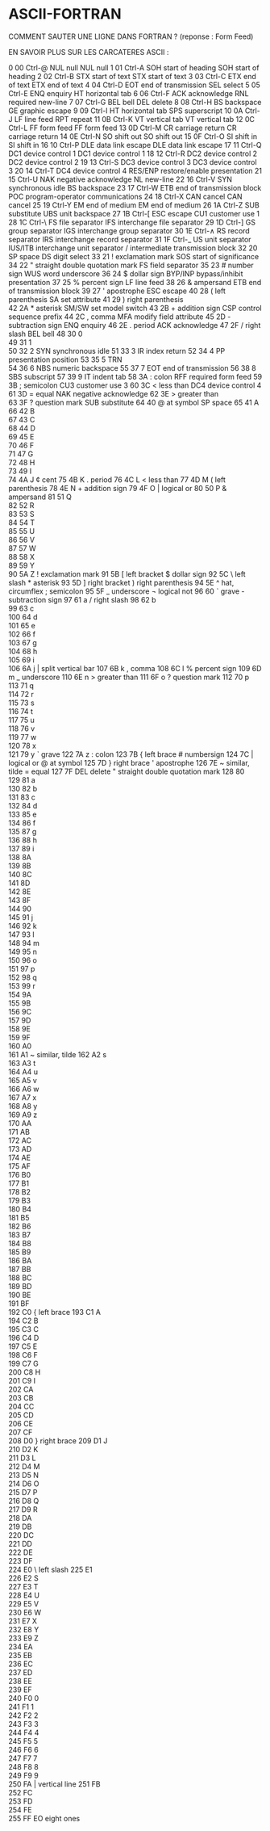 # ASCII-FORTRAN
COMMENT SAUTER UNE LIGNE DANS FORTRAN ? (reponse : Form Feed)

EN SAVOIR PLUS SUR LES CARCATERES ASCII : 

0	00	Ctrl-@	NUL	null	NUL	null
1	01	Ctrl-A	SOH	start of heading	SOH	start of heading
2	02	Ctrl-B	STX	start of text	STX	start of text
3	03	Ctrl-C	ETX	end of text	ETX	end of text
4	04	Ctrl-D	EOT	end of transmission	SEL	select
5	05	Ctrl-E	ENQ	enquiry	HT	horizontal tab
6	06	Ctrl-F	ACK	acknowledge	RNL	required new-line
7	07	Ctrl-G	BEL	bell	DEL	delete
8	08	Ctrl-H	BS	backspace	GE	graphic escape
9	09	Ctrl-I	HT	horizontal tab	SPS	superscript
10	0A	Ctrl-J	LF	line feed	RPT	repeat
11	0B	Ctrl-K	VT	vertical tab	VT	vertical tab
12	0C	Ctrl-L	FF	form feed	FF	form feed
13	0D	Ctrl-M	CR	carriage return	CR	carriage return
14	0E	Ctrl-N	SO	shift out	SO	shift out
15	0F	Ctrl-O	SI	shift in	SI	shift in
16	10	Ctrl-P	DLE	data link escape	DLE	data link escape
17	11	Ctrl-Q	DC1	device control 1	DC1	device control 1
18	12	Ctrl-R	DC2	device control 2	DC2	device control 2
19	13	Ctrl-S	DC3	device control 3	DC3	device control 3
20	14	Ctrl-T	DC4	device control 4	RES/ENP	restore/enable presentation
21	15	Ctrl-U	NAK	negative acknowledge	NL	new-line
22	16	Ctrl-V	SYN	synchronous idle	BS	backspace
23	17	Ctrl-W	ETB	end of transmission block	POC	program-operator communications
24	18	Ctrl-X	CAN	cancel	CAN	cancel
25	19	Ctrl-Y	EM	end of medium	EM	end of medium
26	1A	Ctrl-Z	SUB	substitute	UBS	unit backspace
27	1B	Ctrl-[	ESC	escape	CU1	customer use 1
28	1C	Ctrl-\	FS	file separator	IFS	interchange file separator
29	1D	Ctrl-]	GS	group separator	IGS	interchange group separator
30	1E	Ctrl-∧	RS	record separator	IRS	interchange record separator
31	1F	Ctrl-_	US	unit separator	IUS/ITB	interchange unit separator / intermediate transmission block
32	20	 	SP	space	DS	digit select
33	21	 	!	exclamation mark	SOS	start of significance
34	22	 	"	straight double quotation mark	FS	field separator
35	23	 	#	number sign	WUS	word underscore
36	24	 	$	dollar sign	BYP/INP	bypass/inhibit presentation
37	25	 	%	percent sign	LF	line feed
38	26	 	&	ampersand	ETB	end of transmission block
39	27	 	'	apostrophe	ESC	escape
40	28	 	(	left parenthesis	SA	set attribute
41	29	 	)	right parenthesis	 	 
42	2A	 	*	asterisk	SM/SW	set model switch
43	2B	 	+	addition sign	CSP	control sequence prefix
44	2C	 	,	comma	MFA	modify field attribute
45	2D	 	-	subtraction sign	ENQ	enquiry
46	2E	 	.	period	ACK	acknowledge
47	2F	 	/	right slash	BEL	bell
48	30	 	0	 	 	 
49	31	 	1	 	 	 
50	32	 	2	 	SYN	synchronous idle
51	33	 	3	 	IR	index return
52	34	 	4	 	PP	presentation position
53	35	 	5	 	TRN	 
54	36	 	6	 	NBS	numeric backspace
55	37	 	7	 	EOT	end of transmission
56	38	 	8	 	SBS	subscript
57	39	 	9	 	IT	indent tab
58	3A	 	:	colon	RFF	required form feed
59	3B	 	;	semicolon	CU3	customer use 3
60	3C	 	<	less than	DC4	device control 4
61	3D	 	=	equal	NAK	negative acknowledge
62	3E	 	>	greater than	 	 
63	3F	 	?	question mark	SUB	substitute
64	40	 	@	at symbol	SP	space
65	41	 	A	 	 	 
66	42	 	B	 	 	 
67	43	 	C	 	 	 
68	44	 	D	 	 	 
69	45	 	E	 	 	 
70	46	 	F	 	 	 
71	47	 	G	 	 	 
72	48	 	H	 	 	 
73	49	 	I	 	 	 
74	4A	 	J	 	¢	cent
75	4B	 	K	 	.	period
76	4C	 	L	 	<	less than
77	4D	 	M	 	(	left parenthesis
78	4E	 	N	 	+	addition sign
79	4F	 	O	 	|	logical or
80	50	 	P	 	&	ampersand
81	51	 	Q	 	 	 
82	52	 	R	 	 	 
83	53	 	S	 	 	 
84	54	 	T	 	 	 
85	55	 	U	 	 	 
86	56	 	V	 	 	 
87	57	 	W	 	 	 
88	58	 	X	 	 	 
89	59	 	Y	 	 	 
90	5A	 	Z	 	!	exclamation mark
91	5B	 	[	left bracket	$	dollar sign
92	5C	 	\	left slash	*	asterisk
93	5D	 	]	right bracket	)	right parenthesis
94	5E	 	^	hat, circumflex	;	semicolon
95	5F	 	_	underscore	¬	logical not
96	60	 	ˋ	grave	-	subtraction sign
97	61	 	a	 	/	right slash
98	62	 	b	 	 	 
99	63	 	c	 	 	 
100	64	 	d	 	 	 
101	65	 	e	 	 	 
102	66	 	f	 	 	 
103	67	 	g	 	 	 
104	68	 	h	 	 	 
105	69	 	i	 	 	 
106	6A	 	j	 	|	split vertical bar
107	6B	 	k	 	,	comma
108	6C	 	l	 	%	percent sign
109	6D	 	m	 	_	underscore
110	6E	 	n	 	>	greater than
111	6F	 	o	 	?	question mark
112	70	 	p	 	 	 
113	71	 	q	 	 	 
114	72	 	r	 	 	 
115	73	 	s	 	 	 
116	74	 	t	 	 	 
117	75	 	u	 	 	 
118	76	 	v	 	 	 
119	77	 	w	 	 	 
120	78	 	x	 	 	 
121	79	 	y	 	ˋ	grave
122	7A	 	z	 	:	colon
123	7B	 	{	left brace	#	numbersign
124	7C	 	|	logical or	@	at symbol
125	7D	 	}	right brace	'	apostrophe
126	7E	 	~	similar, tilde	=	equal
127	7F	 	DEL	delete	"	straight double quotation mark
128	80	 	 	 	 	 
129	81	 	 	 	a	 
130	82	 	 	 	b	 
131	83	 	 	 	c	 
132	84	 	 	 	d	 
133	85	 	 	 	e	 
134	86	 	 	 	f	 
135	87	 	 	 	g	 
136	88	 	 	 	h	 
137	89	 	 	 	i	 
138	8A	 	 	 	 	 
139	8B	 	 	 	 	 
140	8C	 	 	 	 	 
141	8D	 	 	 	 	 
142	8E	 	 	 	 	 
143	8F	 	 	 	 	 
144	90	 	 	 	 	 
145	91	 	 	 	j	 
146	92	 	 	 	k	 
147	93	 	 	 	l	 
148	94	 	 	 	m	 
149	95	 	 	 	n	 
150	96	 	 	 	o	 
151	97	 	 	 	p	 
152	98	 	 	 	q	 
153	99	 	 	 	r	 
154	9A	 	 	 	 	 
155	9B	 	 	 	 	 
156	9C	 	 	 	 	 
157	9D	 	 	 	 	 
158	9E	 	 	 	 	 
159	9F	 	 	 	 	 
160	A0	 	 	 	 	 
161	A1	 	 	 	~	similar, tilde
162	A2	 	 	 	s	 
163	A3	 	 	 	t	 
164	A4	 	 	 	u	 
165	A5	 	 	 	v	 
166	A6	 	 	 	w	 
167	A7	 	 	 	x	 
168	A8	 	 	 	y	 
169	A9	 	 	 	z	 
170	AA	 	 	 	 	 
171	AB	 	 	 	 	 
172	AC	 	 	 	 	 
173	AD	 	 	 	 	 
174	AE	 	 	 	 	 
175	AF	 	 	 	 	 
176	B0	 	 	 	 	 
177	B1	 	 	 	 	 
178	B2	 	 	 	 	 
179	B3	 	 	 	 	 
180	B4	 	 	 	 	 
181	B5	 	 	 	 	 
182	B6	 	 	 	 	 
183	B7	 	 	 	 	 
184	B8	 	 	 	 	 
185	B9	 	 	 	 	 
186	BA	 	 	 	 	 
187	BB	 	 	 	 	 
188	BC	 	 	 	 	 
189	BD	 	 	 	 	 
190	BE	 	 	 	 	 
191	BF	 	 	 	 	 
192	C0	 	 	 	{	left brace
193	C1	 	 	 	A	 
194	C2	 	 	 	B	 
195	C3	 	 	 	C	 
196	C4	 	 	 	D	 
197	C5	 	 	 	E	 
198	C6	 	 	 	F	 
199	C7	 	 	 	G	 
200	C8	 	 	 	H	 
201	C9	 	 	 	I	 
202	CA	 	 	 	 	 
203	CB	 	 	 	 	 
204	CC	 	 	 	 	 
205	CD	 	 	 	 	 
206	CE	 	 	 	 	 
207	CF	 	 	 	 	 
208	D0	 	 	 	}	right brace
209	D1	 	 	 	J	 
210	D2	 	 	 	K	 
211	D3	 	 	 	L	 
212	D4	 	 	 	M	 
213	D5	 	 	 	N	 
214	D6	 	 	 	O	 
215	D7	 	 	 	P	 
216	D8	 	 	 	Q	 
217	D9	 	 	 	R	 
218	DA	 	 	 	 	 
219	DB	 	 	 	 	 
220	DC	 	 	 	 	 
221	DD	 	 	 	 	 
222	DE	 	 	 	 	 
223	DF	 	 	 	 	 
224	E0	 	 	 	\	left slash
225	E1	 	 	 	 	 
226	E2	 	 	 	S	 
227	E3	 	 	 	T	 
228	E4	 	 	 	U	 
229	E5	 	 	 	V	 
230	E6	 	 	 	W	 
231	E7	 	 	 	X	 
232	E8	 	 	 	Y	 
233	E9	 	 	 	Z	 
234	EA	 	 	 	 	 
235	EB	 	 	 	 	 
236	EC	 	 	 	 	 
237	ED	 	 	 	 	 
238	EE	 	 	 	 	 
239	EF	 	 	 	 	 
240	F0	 	 	 	0	 
241	F1	 	 	 	1	 
242	F2	 	 	 	2	 
243	F3	 	 	 	3	 
244	F4	 	 	 	4	 
245	F5	 	 	 	5	 
246	F6	 	 	 	6	 
247	F7	 	 	 	7	 
248	F8	 	 	 	8	 
249	F9	 	 	 	9	 
250	FA	 	 	 	|	vertical line
251	FB	 	 	 	 	 
252	FC	 	 	 	 	 
253	FD	 	 	 	 	 
254	FE	 	 	 	 	 
255	FF	 	 	 	EO	eight ones
